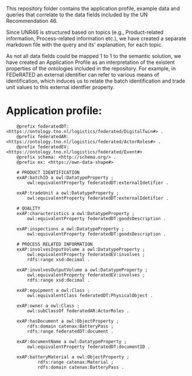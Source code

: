 This repository folder contains the application profile, example data and queries that correlate to the data fields included by the UN Recommendation 46.

Since UNR46 is structured based on topics (e.g., Product-related information, Process-related information etc.), we have created a separate markdown file with the query and its' explanation, for each topic.

As not all data fields could be mapped 1 to 1 to the semantic solution, we have created an Application Profile as an interpretation of the existent properties of the ontologies included in the repository. For example, in FEDeRATED an external identifier can refer to various means of identification, which induces us to relate the batch identification and trade unit values to this external identfier property.

# Application profile: 


        @prefix federatedDT: <https://ontology.tno.nl/logistics/federated/DigitalTwin#> .
        @prefix federatedAR: <https://ontology.tno.nl/logistics/federated/ActorRoles#> .
        @prefix federatedEV: <https://ontology.tno.nl/logistics/federated/Event#>
        @prefix schema: <http://schema.org/> .
        @prefix ex: <https://own-data-shape#>
        
        # PRODUCT IDENTIFICATION
        exAP:batchID a owl:DatatypeProperty ;
            owl:equivalentProperty federatedDT:externalIdetifier .

        exAP:tradeUnit a owl:DatatypeProperty ;
            owl:equivalentProperty federatedDT:externalIdetifier .

        # QUALITY
        exAP:characteristics a owl:DatatypeProperty ;
            owl:equivalentProperty federatedDT:goodsDescription .

        exAP:inspections a owl:DatatypeProperty ;
            owl:equivalentProperty federatedDT:goodsDescription .

        # PROCESS RELATED INFORMATION
        exAP:involvesInputVolume a owl:DatatypeProperty ;
            owl:equivalentProperty federatedEV:involves ;
            rdfs:range xsd:decimal .

        exAP:involvesOutputVolume a owl:DatatypeProperty ;
            owl:equivalentProperty federatedEV:involves ;
            rdfs:range xsd:decimal .

        exAP:equipment a owl:Class ;
            owl:equivalentClass federatedDT:PhysicalObject .

        exAP:owner a owl:Class ;
            owl:subClassOf federatedAR:ActorRoles .

        exAP:hasDocument a owl:ObjectProperty ;
            rdfs:domain catenax:BatteryPass ;
            rdfs:range federatedDT:document .

        exAP:documentName a owl:DatatypeProperty ;
            owl:equivalentProperty federatedDT:documentID .

        exAP:batteryMaterial a owl:ObjectProperty ; 
                rdfs:range catenax:Material ;
                rdfs:domain catenax:BatteryPass .
        